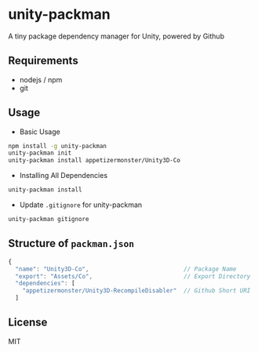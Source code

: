 # unity-packman
A tiny package dependency manager for Unity, powered by Github

## Requirements
- nodejs / npm
- git

## Usage
- Basic Usage
```bash
npm install -g unity-packman
unity-packman init
unity-packman install appetizermonster/Unity3D-Co
```

- Installing All Dependencies
```bash
unity-packman install
```

- Update `.gitignore` for unity-packman
```bash
unity-packman gitignore
```

## Structure of `packman.json`
```javascript
{
  "name": "Unity3D-Co",                           // Package Name
  "export": "Assets/Co",                          // Export Directory
  "dependencies": [
    "appetizermonster/Unity3D-RecompileDisabler"  // Github Short URI
  ]
```

## License
MIT
